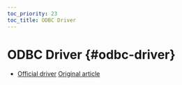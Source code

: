 ```yaml
---
toc_priority: 23
toc_title: ODBC Driver
---
```


# ODBC Driver {#odbc-driver}

-   [Official driver](https://github.com/ClickHouse/clickhouse-odbc)
[Original article](https://clickhouse.tech/docs/en/interfaces/odbc/) <!--hide-->
